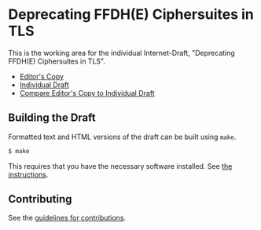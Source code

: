 # Deprecating FFDH(E) Ciphersuites in TLS 

This is the working area for the individual Internet-Draft, "Deprecating FFDH(E) Ciphersuites in TLS".

* [Editor's Copy](https://cbartle891.github.io/draft-deprecate-ffdhe/#go.draft-bartle-tls-deprecate-ffdhe.html)
* [Individual Draft](https://tools.ietf.org/html/draft-bartle-tls-deprecate-ffdhe)
* [Compare Editor's Copy to Individual Draft](https://cbartle891.github.io/draft-deprecate-ffdhe/#go.draft-bartle-tls-deprecate-ffdhe.diff)

## Building the Draft

Formatted text and HTML versions of the draft can be built using `make`.

```sh
$ make
```

This requires that you have the necessary software installed.  See
[the instructions](https://github.com/martinthomson/i-d-template/blob/master/doc/SETUP.md).


## Contributing

See the
[guidelines for contributions](https://github.com/cbartle891/draft-deprecate-ffdhe/blob/master/CONTRIBUTING.md).

